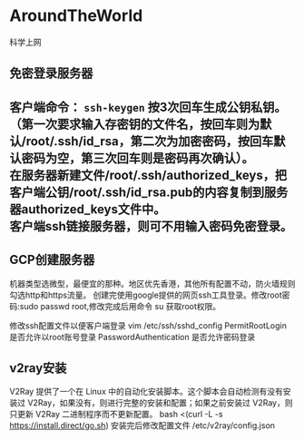 # AroundTheWorld
科学上网
## 免密登录服务器
客户端命令： ```ssh-keygen```
按3次回车生成公钥私钥。（第一次要求输入存密钥的文件名，按回车则为默认/root/.ssh/id_rsa，第二次为加密密码，按回车默认密码为空，第三次回车则是密码再次确认）。<br>
在服务器新建文件/root/.ssh/authorized_keys，把客户端公钥/root/.ssh/id_rsa.pub的内容复制到服务器authorized_keys文件中。<br>
客户端ssh链接服务器，则可不用输入密码免密登录。<br>
---
## GCP创建服务器
机器类型选微型，最便宜的那种。地区优先香港，其他所有配置不动，防火墙规则勾选http和https流量。
创建完使用google提供的网页ssh工具登录。修改root密码:sudo passwd root,修改完成后用命令 su  获取root权限。

修改ssh配置文件以便客户端登录
vim /etc/ssh/sshd_config
PermitRootLogin 是否允许以root账号登录
PasswordAuthentication 是否允许密码登录

## v2ray安装
V2Ray 提供了一个在 Linux 中的自动化安装脚本。这个脚本会自动检测有没有安装过 V2Ray，如果没有，则进行完整的安装和配置；如果之前安装过 V2Ray，则只更新 V2Ray 二进制程序而不更新配置。
bash <(curl -L -s https://install.direct/go.sh)
安装完后修改配置文件 /etc/v2ray/config.json
